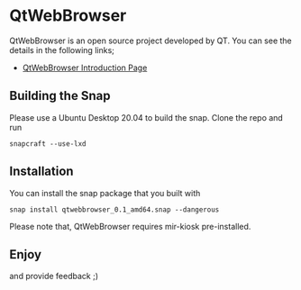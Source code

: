 # QtWebBrowser

QtWebBrowser is an open source project developed by QT. You can see the details in the following links;
- [QtWebBrowser Introduction Page](https://doc.qt.io/QtWebBrowser/)

## Building the Snap

Please use a Ubuntu Desktop 20.04 to build the snap.
Clone the repo and run

```
snapcraft --use-lxd
```

## Installation
You can install the snap package that you built with
```
snap install qtwebbrowser_0.1_amd64.snap --dangerous
```

Please note that, QtWebBrowser requires mir-kiosk pre-installed.

## Enjoy

and provide feedback ;)
